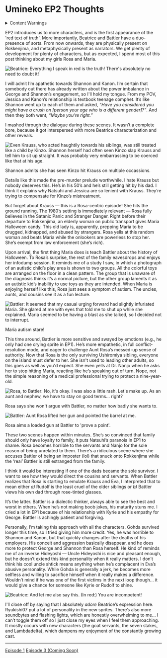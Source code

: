 <div class="flex-all">
    <div class="flex-ui">
        <div class="flex-ui-left"></div><div class="flex-ui-middle">
        </div><div class="flex-ui-right"></div></div>
<div class="flex-writings">

# Umineko EP2 Thoughts

<details><summary>Content Warnings</summary><p style="margin: 0;">Mentions of corporal punishment. I spend a lot of time writing about Rosa's ableism towards Maria.</p></details>

EP2 introduces us to more characters, and is the first appearance of the 'red text of truth'. More importantly, Beatrice and Battler have a duo-presence of sorts. From now onwards, they are physically present on Rokkenjima, and metaphysically present as narrators. We get plenty of development for plenty of characters, but as expected, I spend most of this post thinking about my girls Rosa and Maria.

![Beatrice: Everything I speak in red is the truth! There's absolutely no need to doubt it!](red.png)

I will admit I’m apathetic towards Shannon and Kanon. I’m certain that somebody out there has already written about the power imbalance in George and Shannon’s engagement, so I'll hold my tongue. From my POV, Jessica and Kanon’s relationship is textbook teenage comphet. It’s like Shannon went up to each of them and asked, *“Have you considered you might have a crush on \[person your age who is a different gender\]?”*. And then they both went, *“Maybe you’re right.”*

I mashed through the dialogue during these scenes. It wasn’t a complete bore, because it got interspersed with more Beatrice characterization and other reveals.

<img src="kinzo.png" alt="Even Krauss, who acted haughtily towards his siblings, was still treated like a child by Kinzo. Shannon herself had often seen Kinzo slap Krauss and tell him to sit up straight. It was probably very embarrassing to be coerced like that at his age.">
<p class=caption>Shannon admits she has seen Kinzo hit Krauss on multiple occassions.</p>

Details like this made the pre-murder prelude worthwhile. I hate Krauss but nobody deserves this. He’s in his 50’s and he’s still getting hit by his dad. I think it explains why Natsuhi and Jessica are so lenient with Krauss. They’re trying to compensate for Kinzo’s mistreatment.

But forget about Krauss — this is a Rosa-centric episode! She hits the ground running. The 1980’s setting is immediately relevant — Rosa fully believes in the Satanic Panic and Stranger Danger. Right before their departure to Rokkenjima, an elderly woman on public transport gives Maria Halloween candy. This old lady is, apparently, prepping Maria to be drugged, kidnapped, and abused by strangers. Rosa yells at this random woman and beats Maria while the onlookers are powerless to stop her. She’s exempt from law enforcement <span>(she’s rich)</span>.

Upon arrival, the first thing Maria does is teach Battler about the history of Halloween. To Rosa’s surprise, the rest of the family eavesdrops and enjoys her infodump session. It reminds me of a study I saw, in which a photograph of an autistic child’s play area is shown to two groups. All the colorful toys are arranged on the floor in a clean pattern. The group that is unaware of the diagnosis thinks it’s a normal picture, but the other group laments it as an autistic kid’s inability to use toys as they are intended. When Maria is enjoying herself like this, Rosa just sees a symptom of autism. The uncles, aunts, and cousins see it as a fun lecture.

<img src="tism.png" alt="Battler: It seemed that my casual urging forward had slightly infuriated Maria. She glared at me with eyes that told me to shut up while she explained. Maria seemed to be having a blast as she talked, so I decided not to interrupt.">
<p class=caption>Maria autism stare!</p>

This time around, Battler is more sensitive and swayed by emotions <span>(e.g., he only had one crying sprite in EP1)</span>. He’s more empathetic, in full conflict-resolution mode, and eager to challenge Aunt Rosa’s messed-up sense of authority. Now that Rosa is the only surviving Ushiromiya sibling, everyone on the island must defer to her. She isn't used to leading other adults, so this goes as well as you'd expect. She even yells at Dr. Nanjo when he asks her to stop hitting Maria, reacting like he’s speaking out of turn. Nope, not the simple reasoning of a medical professional trying to protect a nine-year-old.

<img src="nephew.png" alt="Rosa, to Battler: No, it&#39;s okay. I was also a little rash. Let&#39;s make up. As an aunt and nephew, we have to stay on good terms... right?">
<p class=caption>Rosa says she won't argue with Battler, no matter how badly she wants to.</p>
<img src="point.png" alt="Battler: Aunt Rosa lifted her gun and pointed the barrel at me.">
<p class=caption>Rosa aims a loaded gun at Battler to &#39;prove a point&#39;.</p>

These two scenes happen within minutes. She’s so convinced that family should only have loyalty to family, it puts Natsuhi’s paranoia in EP1 to shame. Rosa becomes horrible to the servants and Nanjo for the sole reason of being unrelated to them. There’s a ridiculous scene where she accuses Battler of being an imposter <span>(lol)</span> that snuck onto Rokkenjima while the ‘real’ Battler is still estranged from the family.

I think it would be interesting if one of the dads became the sole survivor. I want to see how they would direct the cousins and servants. When Battler realizes that Rosa is starting to emulate Krauss and Eva, I interpreted that to mean either *a)* Rudolf is the least cruel of the older siblings or *b)* Battler views his own dad through rose-tinted glasses.

It’s the latter. Battler is a dialectic thinker, always able to see the best and worst in others. When he’s not making boob jokes, his maturity stuns me. I cried a lot in EP1 because of his relationship with Kyrie and his empathy for George. Battler is achingly patient and forgiving.

Personally, I’m taking this approach with all the characters. Gohda survived longer this time, so I tried giving him more credit. Yes, he was horrible to Shannon and Kanon, but that quickly changes after the deaths of his employers. His conceit and aggression basically disappear, and he does more to protect George and Shannon than Rosa herself. He kind of reminds me of an inverse Hideyoshi — Uncle Hideyoshi is nice and pleasant enough, but he doesn’t extend this kind personality when it really matters. I don’t think his cool uncle shtick means anything when he’s complacent in Eva’s abusive personality. While Gohda is generally a jerk, he becomes more selfless and willing to sacrifice himself when it really makes a difference. Wouldn’t mind if he was one of the first victims in the next loop though… it would give a chance for someone like Kyrie or Rudolf to shine.

![Beatrice: And let me also say this. (In red:) You are incompetent!](incompetent.png)

I'll close off by saying that I absolutely *adore* Beatrice’s expression here. Ryukishi07 put a lot of personality in the new sprites. There’s also more soundbytes and flashing lights, which are honestly overwhelming to me… I can’t toggle them off so I just close my eyes when I feel them approaching. It mostly occurs with new characters <span>(the goat servants, the seven stakes, and Lambdadelta)</span>, which dampens my enjoyment of the constantly growing cast.

<footer>
<hr>
<a href="../ep1/" class="alignleft">Episode 1</a>
<a href="../ep2/#" class="alignright">Episode 3 (Coming Soon)</a>
</footer>

</div>
</div>